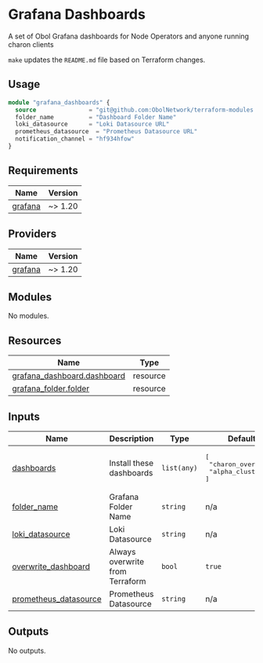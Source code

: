 # Grafana Dashboards

A set of Obol Grafana dashboards for Node Operators and anyone running charon clients

`make` updates the `README.md` file based on Terraform changes.


## Usage

```terraform
module "grafana_dashboards" {
  source               = "git@github.com:ObolNetwork/terraform-modules.git//grafana-dashboards?ref=vX.x.x"
  folder_name          = "Dashboard Folder Name"
  loki_datasource      = "Loki Datasource URL"
  prometheus_datasource  = "Prometheus Datasource URL"
  notification_channel = "hf934hfow" 
}
```


## Requirements

| Name | Version |
|------|---------|
| <a name="requirement_grafana"></a> [grafana](#requirement\_grafana) | ~> 1.20 |

## Providers

| Name | Version |
|------|---------|
| <a name="provider_grafana"></a> [grafana](#provider\_grafana) | ~> 1.20 |

## Modules

No modules.

## Resources

| Name | Type |
|------|------|
| [grafana_dashboard.dashboard](https://registry.terraform.io/providers/grafana/grafana/latest/docs/resources/dashboard) | resource |
| [grafana_folder.folder](https://registry.terraform.io/providers/grafana/grafana/latest/docs/resources/folder) | resource |

## Inputs

| Name | Description | Type | Default | Required |
|------|-------------|------|---------|:--------:|
| <a name="input_dashboards"></a> [dashboards](#input\_dashboards) | Install these dashboards | `list(any)` | <pre>[<br>  "charon_overview",<br>  "alpha_cluster"<br>]</pre> | no |
| <a name="input_folder_name"></a> [folder\_name](#input\_folder\_name) | Grafana Folder Name | `string` | n/a | yes |
| <a name="input_loki_datasource"></a> [loki\_datasource](#input\_loki\_datasource) | Loki Datasource | `string` | n/a | yes |
| <a name="input_overwrite_dashboard"></a> [overwrite\_dashboard](#input\_overwrite\_dashboard) | Always overwrite from Terraform | `bool` | `true` | no |
| <a name="input_prometheus_datasource"></a> [prometheus\_datasource](#input\_prometheus\_datasource) | Prometheus Datasource | `string` | n/a | yes |

## Outputs

No outputs.
